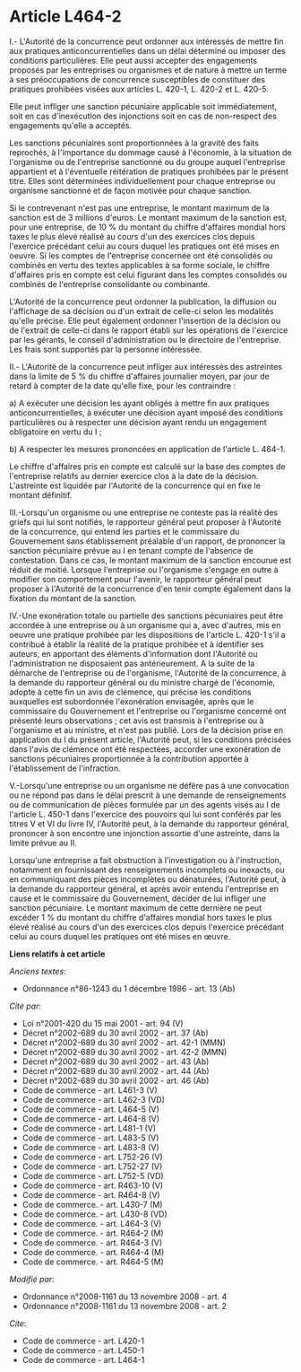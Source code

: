# Article L464-2

I.- L'Autorité de la concurrence peut ordonner aux intéressés de mettre fin aux pratiques anticoncurrentielles dans un délai
déterminé ou imposer des conditions particulières. Elle peut aussi accepter des engagements proposés par les entreprises ou
organismes et de nature à mettre un terme à ses préoccupations de concurrence susceptibles de constituer des pratiques
prohibées visées aux articles L. 420-1, L. 420-2 et L. 420-5. 

Elle peut infliger une sanction pécuniaire applicable soit immédiatement, soit en cas d'inexécution des injonctions soit en
cas de non-respect des engagements qu'elle a acceptés. 

Les sanctions pécuniaires sont proportionnées à la gravité des faits reprochés, à l'importance du dommage causé à l'économie,
à la situation de l'organisme ou de l'entreprise sanctionné ou du groupe auquel l'entreprise appartient et à l'éventuelle
réitération de pratiques prohibées par le présent titre. Elles sont déterminées individuellement pour chaque entreprise ou
organisme sanctionné et de façon motivée pour chaque sanction. 

Si le contrevenant n'est pas une entreprise, le montant maximum de la sanction est de 3 millions d'euros. Le montant maximum
de la sanction est, pour une entreprise, de 10 % du montant du chiffre d'affaires mondial hors taxes le plus élevé réalisé au
cours d'un des exercices clos depuis l'exercice précédant celui au cours duquel les pratiques ont été mises en oeuvre. Si les
comptes de l'entreprise concernée ont été consolidés ou combinés en vertu des textes applicables à sa forme sociale, le
chiffre d'affaires pris en compte est celui figurant dans les comptes consolidés ou combinés de l'entreprise consolidante ou
combinante.

L'Autorité de la concurrence peut ordonner la publication, la diffusion ou l'affichage de sa décision ou d'un extrait de
celle-ci selon les modalités qu'elle précise. Elle peut également ordonner l'insertion de la décision ou de l'extrait de
celle-ci dans le rapport établi sur les opérations de l'exercice par les gérants, le conseil d'administration ou le
directoire de l'entreprise. Les frais sont supportés par la personne intéressée. 

II.- L'Autorité de la concurrence peut infliger aux intéressés des astreintes dans la limite de 5 % du chiffre d'affaires
journalier moyen, par jour de retard à compter de la date qu'elle fixe, pour les contraindre : 

a) A exécuter une décision les ayant obligés à mettre fin aux pratiques anticoncurrentielles, à exécuter une décision ayant
imposé des conditions particulières ou à respecter une décision ayant rendu un engagement obligatoire en vertu du I ; 

b) A respecter les mesures prononcées en application de l'article L. 464-1. 

Le chiffre d'affaires pris en compte est calculé sur la base des comptes de l'entreprise relatifs au dernier exercice clos à
la date de la décision. L'astreinte est liquidée par l'Autorité de la concurrence qui en fixe le montant définitif. 

III.-Lorsqu'un organisme ou une entreprise ne conteste pas la réalité des griefs qui lui sont notifiés, le rapporteur général
peut proposer à l'Autorité de la concurrence, qui entend les parties et le commissaire du Gouvernement sans établissement
préalable d'un rapport, de prononcer la sanction pécuniaire prévue au I en tenant compte de l'absence de contestation. Dans
ce cas, le montant maximum de la sanction encourue est réduit de moitié. Lorsque l'entreprise ou l'organisme s'engage en
outre à modifier son comportement pour l'avenir, le rapporteur général peut proposer à l'Autorité de la concurrence d'en
tenir compte également dans la fixation du montant de la sanction. 

IV.-Une exonération totale ou partielle des sanctions pécuniaires peut être accordée à une entreprise ou à un organisme qui
a, avec d'autres, mis en oeuvre une pratique prohibée par les dispositions de l'article L. 420-1 s'il a contribué à établir
la réalité de la pratique prohibée et à identifier ses auteurs, en apportant des éléments d'information dont l'Autorité ou
l'administration ne disposaient pas antérieurement. A la suite de la démarche de l'entreprise ou de l'organisme, l'Autorité
de la concurrence, à la demande du rapporteur général ou du ministre chargé de l'économie, adopte à cette fin un avis de
clémence, qui précise les conditions auxquelles est subordonnée l'exonération envisagée, après que le commissaire du
Gouvernement et l'entreprise ou l'organisme concerné ont présenté leurs observations ; cet avis est transmis à l'entreprise
ou à l'organisme et au ministre, et n'est pas publié. Lors de la décision prise en application du I du présent article,
l'Autorité peut, si les conditions précisées dans l'avis de clémence ont été respectées, accorder une exonération de
sanctions pécuniaires proportionnée à la contribution apportée à l'établissement de l'infraction.

V.-Lorsqu'une entreprise ou un organisme ne défère pas à une convocation ou ne répond pas dans le délai prescrit à une
demande de renseignements ou de communication de pièces formulée par un des agents visés au I de l'article L. 450-1 dans
l'exercice des pouvoirs qui lui sont conférés par les titres V et VI du livre IV, l'Autorité peut, à la demande du rapporteur
général, prononcer à son encontre une injonction assortie d'une astreinte, dans la limite prévue au II. 

Lorsqu'une entreprise a fait obstruction à l'investigation ou à l'instruction, notamment en fournissant des renseignements
incomplets ou inexacts, ou en communiquant des pièces incomplètes ou dénaturées, l'Autorité peut, à la demande du rapporteur
général, et après avoir entendu l'entreprise en cause et le commissaire du Gouvernement, décider de lui infliger une sanction
pécuniaire. Le montant maximum de cette dernière ne peut excéder 1 % du montant du chiffre d'affaires mondial hors taxes le
plus élevé réalisé au cours d'un des exercices clos depuis l'exercice précédant celui au cours duquel les pratiques ont été
mises en œuvre.

**Liens relatifs à cet article**

_Anciens textes_:

  - Ordonnance n°86-1243 du 1 décembre 1986 - art. 13 (Ab)

_Cité par_:

  - Loi n°2001-420 du 15 mai 2001 - art. 94 (V)
  - Décret n°2002-689 du 30 avril 2002 - art. 37 (Ab)
  - Décret n°2002-689 du 30 avril 2002 - art. 42-1 (MMN)
  - Décret n°2002-689 du 30 avril 2002 - art. 42-2 (MMN)
  - Décret n°2002-689 du 30 avril 2002 - art. 43 (Ab)
  - Décret n°2002-689 du 30 avril 2002 - art. 44 (Ab)
  - Décret n°2002-689 du 30 avril 2002 - art. 46 (Ab)
  - Code de commerce - art. L461-3 (V)
  - Code de commerce - art. L462-3 (VD)
  - Code de commerce - art. L464-5 (V)
  - Code de commerce - art. L464-8 (V)
  - Code de commerce - art. L481-1 (V)
  - Code de commerce - art. L483-5 (V)
  - Code de commerce - art. L483-8 (V)
  - Code de commerce - art. L752-26 (V)
  - Code de commerce - art. L752-27 (V)
  - Code de commerce - art. L752-5 (VD)
  - Code de commerce - art. R463-10 (V)
  - Code de commerce - art. R464-8 (V)
  - Code de commerce. - art. L430-7 (M)
  - Code de commerce. - art. L430-8 (VD)
  - Code de commerce. - art. L464-3 (V)
  - Code de commerce. - art. R464-2 (M)
  - Code de commerce. - art. R464-3 (V)
  - Code de commerce. - art. R464-4 (M)
  - Code de commerce. - art. R464-5 (M)

_Modifié par_:

  - Ordonnance n°2008-1161 du 13 novembre 2008 - art. 4
  - Ordonnance n°2008-1161 du 13 novembre 2008 - art. 2

_Cite_:

  - Code de commerce - art. L420-1
  - Code de commerce - art. L450-1
  - Code de commerce - art. L464-1
